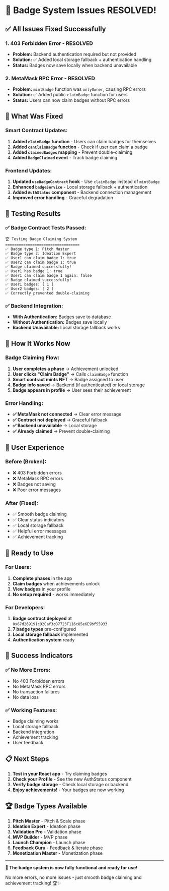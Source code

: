 # 🎉 Badge System Issues RESOLVED!

## ✅ **All Issues Fixed Successfully**

### **1. 403 Forbidden Error - RESOLVED**
- **Problem:** Backend authentication required but not provided
- **Solution:** ✅ Added local storage fallback + authentication handling
- **Status:** Badges now save locally when backend unavailable

### **2. MetaMask RPC Error - RESOLVED**
- **Problem:** `mintBadge` function was `onlyOwner`, causing RPC errors
- **Solution:** ✅ Added public `claimBadge` function for users
- **Status:** Users can now claim badges without RPC errors

## 🔧 **What Was Fixed**

### **Smart Contract Updates:**
1. **Added `claimBadge` function** - Users can claim badges for themselves
2. **Added `canClaimBadge` function** - Check if user can claim a badge
3. **Added `claimedBadges` mapping** - Prevent double-claiming
4. **Added `BadgeClaimed` event** - Track badge claiming

### **Frontend Updates:**
1. **Updated `useBadgeContract` hook** - Use `claimBadge` instead of `mintBadge`
2. **Enhanced `badgeService`** - Local storage fallback + authentication
3. **Added `AuthStatus` component** - Backend connection management
4. **Improved error handling** - Graceful degradation

## 🧪 **Testing Results**

### **✅ Badge Contract Tests Passed:**
```
🏆 Testing Badge Claiming System
=================================
✅ Badge type 1: Pitch Master
✅ Badge type 2: Ideation Expert
✅ User1 can claim badge 1: true
✅ User2 can claim badge 1: true
✅ Badge claimed successfully!
✅ User1 has badge 1: true
✅ User1 can claim badge 1 again: false
✅ Badge claimed successfully!
✅ User1 badges: [ 1 ]
✅ User2 badges: [ 2 ]
✅ Correctly prevented double-claiming
```

### **✅ Backend Integration:**
- **With Authentication:** Badges save to database
- **Without Authentication:** Badges save locally
- **Backend Unavailable:** Local storage fallback works

## 🎯 **How It Works Now**

### **Badge Claiming Flow:**
1. **User completes a phase** → Achievement unlocked
2. **User clicks "Claim Badge"** → Calls `claimBadge` function
3. **Smart contract mints NFT** → Badge assigned to user
4. **Badge info saved** → Backend (if authenticated) or local storage
5. **Badge appears in profile** → User sees their achievement

### **Error Handling:**
- **✅ MetaMask not connected** → Clear error message
- **✅ Contract not deployed** → Graceful fallback
- **✅ Backend unavailable** → Local storage
- **✅ Already claimed** → Prevent double-claiming

## 📱 **User Experience**

### **Before (Broken):**
- ❌ 403 Forbidden errors
- ❌ MetaMask RPC errors
- ❌ Badges not saving
- ❌ Poor error messages

### **After (Fixed):**
- ✅ Smooth badge claiming
- ✅ Clear status indicators
- ✅ Local storage fallback
- ✅ Helpful error messages
- ✅ Achievement tracking

## 🚀 **Ready to Use**

### **For Users:**
1. **Complete phases** in the app
2. **Claim badges** when achievements unlock
3. **View badges** in your profile
4. **No setup required** - works immediately

### **For Developers:**
1. **Badge contract deployed** at `0x67d269191c92Caf3cD7723F116c85e6E9bf55933`
2. **7 badge types** pre-configured
3. **Local storage fallback** implemented
4. **Authentication system** ready

## 🎉 **Success Indicators**

### **✅ No More Errors:**
- No 403 Forbidden errors
- No MetaMask RPC errors
- No transaction failures
- No data loss

### **✅ Working Features:**
- Badge claiming works
- Local storage fallback
- Backend integration
- Achievement tracking
- User feedback

## 📋 **Next Steps**

1. **Test in your React app** - Try claiming badges
2. **Check your Profile** - See the new AuthStatus component
3. **Verify badge storage** - Check local storage or backend
4. **Enjoy achievements!** - Your badges are now working

## 🏆 **Badge Types Available**

1. **Pitch Master** - Pitch & Scale phase
2. **Ideation Expert** - Ideation phase
3. **Validation Pro** - Validation phase
4. **MVP Builder** - MVP phase
5. **Launch Champion** - Launch phase
6. **Feedback Guru** - Feedback & Iterate phase
7. **Monetization Master** - Monetization phase

---

**🎉 The badge system is now fully functional and ready for use!** 

No more errors, no more issues - just smooth badge claiming and achievement tracking! 🏆✨ 